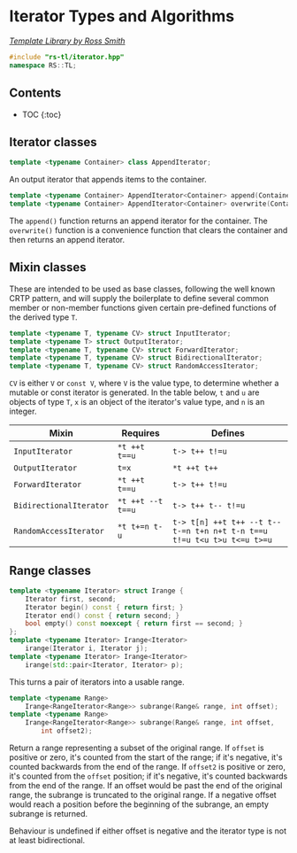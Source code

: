 # Iterator Types and Algorithms

_[Template Library by Ross Smith](index.html)_

```c++
#include "rs-tl/iterator.hpp"
namespace RS::TL;
```

## Contents

* TOC
{:toc}

## Iterator classes

```c++
template <typename Container> class AppendIterator;
```

An output iterator that appends items to the container.

```c++
template <typename Container> AppendIterator<Container> append(Container& c);
template <typename Container> AppendIterator<Container> overwrite(Container& c);
```

The `append()` function returns an append iterator for the container. The
`overwrite()` function is a convenience function that clears the container
and then returns an append iterator.

## Mixin classes

These are intended to be used as base classes, following the well known CRTP
pattern, and will supply the boilerplate to define several common member or
non-member functions given certain pre-defined functions of the derived
type `T`.

```c++
template <typename T, typename CV> struct InputIterator;
template <typename T> struct OutputIterator;
template <typename T, typename CV> struct ForwardIterator;
template <typename T, typename CV> struct BidirectionalIterator;
template <typename T, typename CV> struct RandomAccessIterator;
```

`CV` is either `V` or `const V`, where `V` is the value type, to determine
whether a mutable or const iterator is generated. In the table below, `t` and
`u` are objects of type `T`, `x` is an object of the iterator's value type,
and `n` is an integer.

| Mixin                    | Requires           | Defines                                                                  |
| -----                    | --------           | -------                                                                  |
| `InputIterator`          | `*t ++t t==u`      | `t-> t++ t!=u`                                                           |
| `OutputIterator`         | `t=x`              | `*t ++t t++`                                                             |
| `ForwardIterator`        | `*t ++t t==u`      | `t-> t++ t!=u`                                                           |
| `BidirectionalIterator`  | `*t ++t --t t==u`  | `t-> t++ t-- t!=u`                                                       |
| `RandomAccessIterator`   | `*t t+=n t-u`      | `t-> t[n] ++t t++ --t t-- t-=n t+n n+t t-n t==u t!=u t<u t>u t<=u t>=u`  |

## Range classes

```c++
template <typename Iterator> struct Irange {
    Iterator first, second;
    Iterator begin() const { return first; }
    Iterator end() const { return second; }
    bool empty() const noexcept { return first == second; }
};
template <typename Iterator> Irange<Iterator>
    irange(Iterator i, Iterator j);
template <typename Iterator> Irange<Iterator>
    irange(std::pair<Iterator, Iterator> p);
```

This turns a pair of iterators into a usable range.

```c++
template <typename Range>
    Irange<RangeIterator<Range>> subrange(Range& range, int offset);
template <typename Range>
    Irange<RangeIterator<Range>> subrange(Range& range, int offset,
        int offset2);
```

Return a range representing a subset of the original range. If `offset` is
positive or zero, it's counted from the start of the range; if it's negative,
it's counted backwards from the end of the range. If `offset2` is positive or
zero, it's counted from the `offset` position; if it's negative, it's counted
backwards from the end of the range. If an offset would be past the end of
the original range, the subrange is truncated to the original range. If a
negative offset would reach a position before the beginning of the subrange,
an empty subrange is returned.

Behaviour is undefined if either offset is negative and the iterator type is
not at least bidirectional.

